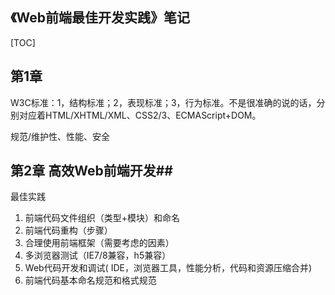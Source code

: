 《Web前端最佳开发实践》笔记
-------

[TOC]

## 第1章 ##

W3C标准：1，结构标准；2，表现标准；3，行为标准。不是很准确的说的话，分别对应着HTML/XHTML/XML、CSS2/3、ECMAScript+DOM。

规范/维护性、性能、安全

## 第2章 高效Web前端开发##
最佳实践
 1. 前端代码文件组织（类型+模块）和命名
 2. 前端代码重构（步骤）
 3. 合理使用前端框架（需要考虑的因素）
 4. 多浏览器测试（IE7/8兼容，h5兼容）
 5. Web代码开发和调试( IDE，浏览器工具，性能分析，代码和资源压缩合并)
 6. 前端代码基本命名规范和格式规范



 